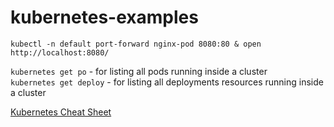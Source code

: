 # kubernetes-examples

`kubectl -n default port-forward nginx-pod 8080:80 & open http://localhost:8080/`

`kubernetes get po` - for listing all pods running inside a cluster  
`kubernetes get deploy` - for listing all deployments resources running inside a cluster

[Kubernetes Cheat Sheet](https://github.com/sureshsubbaiah/kubernetes-examples/blob/master/Kubernetes%20Cheat%20Sheet.pdf)
